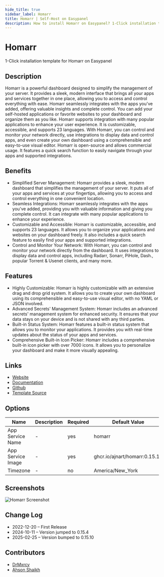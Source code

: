 ```yaml
---
hide_title: true
sidebar_label: Homarr
title: Homarr | Self-Host on Easypanel
description: How to install Homarr on Easypanel? 1-Click installation template for Homarr on Easypanel
---
```


<!-- generated -->

# Homarr

1-Click installation template for Homarr on Easypanel

## Description

Homarr is a powerful dashboard designed to simplify the management of your server. It provides a sleek, modern interface that brings all your apps and services together in one place, allowing you to access and control everything with ease. Homarr seamlessly integrates with the apps you&#39;ve added, offering valuable insights and complete control. You can add your self-hosted applications or favorite websites to your dashboard and organize them as you like. Homarr supports integration with many popular applications to enhance your user experience. It is customizable, accessible, and supports 23 languages. With Homarr, you can control and monitor your network directly, use integrations to display data and control apps, and even create your own dashboard using a comprehensible and easy-to-use visual editor. Homarr is open-source and allows commercial usage. It features a quick search function to easily navigate through your apps and supported integrations.

## Benefits

- Simplified Server Management: Homarr provides a sleek, modern dashboard that simplifies the management of your server. It puts all of your apps and services at your fingertips, allowing you to access and control everything in one convenient location.
- Seamless Integrations: Homarr seamlessly integrates with the apps you've added, providing you with valuable information and giving you complete control. It can integrate with many popular applications to enhance your experience.
- Customizable and Accessible: Homarr is customizable, accessible, and supports 23 languages. It allows you to organize your applications and websites on your dashboard freely. It also includes a quick search feature to easily find your apps and supported integrations.
- Control and Monitor Your Network: With Homarr, you can control and monitor your network directly from the dashboard. It uses integrations to display data and control apps, including Radarr, Sonarr, PiHole, Dash., popular Torrent & Usenet clients, and many more.

## Features

- Highly Customizable: Homarr is highly customizable with an extensive drag and drop grid system. It allows you to create your own dashboard using its comprehensible and easy-to-use visual editor, with no YAML or JSON involved.
- Advanced Secrets' Management System: Homarr includes an advanced secrets' management system for enhanced security. It ensures that your data stays on your device and is not shared with any third parties.
- Built-in Status System: Homarr features a built-in status system that allows you to monitor your applications. It provides you with real-time updates about the status of your apps and services.
- Comprehensive Built-in Icon Picker: Homarr includes a comprehensive built-in icon picker with over 7000 icons. It allows you to personalize your dashboard and make it more visually appealing.

## Links

- [Website](https://homarr.dev/)
- [Documentation](https://homarr.dev/docs)
- [Github](https://github.com/ajnart/homarr)
- [Template Source](https://github.com/easypanel-io/templates/tree/main/templates/homarr)

## Options

Name | Description | Required | Default Value
-|-|-|-
App Service Name | - | yes | homarr
App Service Image | - | yes | ghcr.io/ajnart/homarr:0.15.10
Timezone | - | no | America/New_York

## Screenshots

![Homarr Screenshot](./assets/screenshot.png)

## Change Log

- 2022-12-20 – First Release
- 2024-10-11 – Version jumped to 0.15.4
- 2025-02-25 – Version bumped to 0.15.10

## Contributors

- [DrMxrcy](https://github.com/DrMxrcy)
- [Ahson Shaikh](https://github.com/Ahson-Shaikh)
